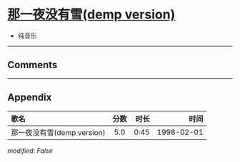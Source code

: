 # [那一夜没有雪(demp version)](https://music.163.com/song?id=26075160)

* 纯音乐


---

## Comments


---

## Appendix

|歌名|分数|时长|时间|
|:---|:---:|---:|---:|
|那一夜没有雪(demp version)|5.0|0:45|1998-02-01

*modified: False*